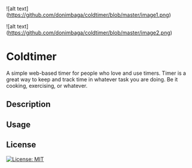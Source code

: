
![alt text] (https://github.com/donimbaga/coldtimer/blob/master/image1.png)

![alt text] (https://github.com/donimbaga/coldtimer/blob/master/image2.png)

#  Coldtimer
A simple web-based timer for people who love and use timers. Timer is a great way to keep and track
time in whatever task you are doing. Be it cooking, exercising, or whatever.

## Description

## Usage

## License

[![License: MIT](https://img.shields.io/badge/License-MIT-yellow.svg)](https://opensource.org/licenses/MIT)
